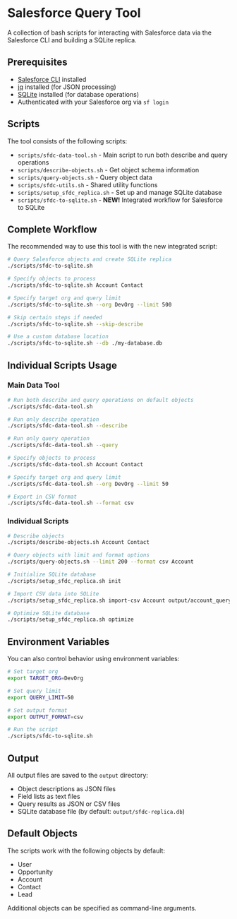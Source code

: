 # Salesforce Query Tool

A collection of bash scripts for interacting with Salesforce data via the Salesforce CLI and building a SQLite replica.

## Prerequisites

- [Salesforce CLI](https://developer.salesforce.com/tools/sfdxcli) installed
- [jq](https://stedolan.github.io/jq/download/) installed (for JSON processing)
- [SQLite](https://www.sqlite.org/download.html) installed (for database operations)
- Authenticated with your Salesforce org via `sf login`

## Scripts

The tool consists of the following scripts:

- `scripts/sfdc-data-tool.sh` - Main script to run both describe and query operations
- `scripts/describe-objects.sh` - Get object schema information
- `scripts/query-objects.sh` - Query object data
- `scripts/sfdc-utils.sh` - Shared utility functions
- `scripts/setup_sfdc_replica.sh` - Set up and manage SQLite database
- `scripts/sfdc-to-sqlite.sh` - **NEW!** Integrated workflow for Salesforce to SQLite

## Complete Workflow

The recommended way to use this tool is with the new integrated script:

```bash
# Query Salesforce objects and create SQLite replica
./scripts/sfdc-to-sqlite.sh

# Specify objects to process
./scripts/sfdc-to-sqlite.sh Account Contact

# Specify target org and query limit
./scripts/sfdc-to-sqlite.sh --org DevOrg --limit 500

# Skip certain steps if needed
./scripts/sfdc-to-sqlite.sh --skip-describe

# Use a custom database location
./scripts/sfdc-to-sqlite.sh --db ./my-database.db
```

## Individual Scripts Usage

### Main Data Tool

```bash
# Run both describe and query operations on default objects
./scripts/sfdc-data-tool.sh

# Run only describe operation
./scripts/sfdc-data-tool.sh --describe

# Run only query operation
./scripts/sfdc-data-tool.sh --query

# Specify objects to process
./scripts/sfdc-data-tool.sh Account Contact

# Specify target org and query limit
./scripts/sfdc-data-tool.sh --org DevOrg --limit 50

# Export in CSV format
./scripts/sfdc-data-tool.sh --format csv
```

### Individual Scripts

```bash
# Describe objects
./scripts/describe-objects.sh Account Contact

# Query objects with limit and format options
./scripts/query-objects.sh --limit 200 --format csv Account

# Initialize SQLite database
./scripts/setup_sfdc_replica.sh init

# Import CSV data into SQLite
./scripts/setup_sfdc_replica.sh import-csv Account output/account_query_20230101_120000.csv

# Optimize SQLite database
./scripts/setup_sfdc_replica.sh optimize
```

## Environment Variables

You can also control behavior using environment variables:

```bash
# Set target org
export TARGET_ORG=DevOrg

# Set query limit
export QUERY_LIMIT=50

# Set output format
export OUTPUT_FORMAT=csv

# Run the script
./scripts/sfdc-to-sqlite.sh
```

## Output

All output files are saved to the `output` directory:
- Object descriptions as JSON files
- Field lists as text files
- Query results as JSON or CSV files
- SQLite database file (by default: `output/sfdc-replica.db`)

## Default Objects

The scripts work with the following objects by default:
- User
- Opportunity
- Account
- Contact
- Lead

Additional objects can be specified as command-line arguments. 